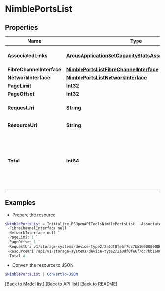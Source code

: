# NimblePortsList
## Properties

Name | Type | Description | Notes
------------ | ------------- | ------------- | -------------
**AssociatedLinks** | [**ArcusApplicationSetCapacityStatsAssociatedLinksInner[]**](ArcusApplicationSetCapacityStatsAssociatedLinksInner.md) | Associated Links Details | [optional] 
**FibreChannelInterface** | [**NimblePortsListFibreChannelInterface**](NimblePortsListFibreChannelInterface.md) |  | [optional] 
**NetworkInterface** | [**NimblePortsListNetworkInterface**](NimblePortsListNetworkInterface.md) |  | [optional] 
**PageLimit** | **Int32** | page limit | [optional] 
**PageOffset** | **Int32** | page offset | [optional] 
**RequestUri** | **String** | requestUri for storage port objects | [optional] 
**ResourceUri** | **String** | Link to the object URI | [optional] 
**Total** | **Int64** | Total number of fibre channel interface and network interface ports. | [optional] 

## Examples

- Prepare the resource
```powershell
$NimblePortsList = Initialize-PSOpenAPIToolsNimblePortsList  -AssociatedLinks [{&quot;resourceUri&quot;:&quot;/api/v1/storage-systems/device-type2/2a0df0fe6f7dc7bb16000000000000000000004817&quot;,&quot;type&quot;:&quot;storage-systems&quot;}] `
 -FibreChannelInterface null `
 -NetworkInterface null `
 -PageLimit 1 `
 -PageOffset 1 `
 -RequestUri v1/storage-systems/device-type2/2a0df0fe6f7dc7bb16000000000000000000004817/ports `
 -ResourceUri /api/v1/storage-systems/device-type2/2a0df0fe6f7dc7bb16000000000000000000004817 `
 -Total 4
```

- Convert the resource to JSON
```powershell
$NimblePortsList | ConvertTo-JSON
```

[[Back to Model list]](../README.md#documentation-for-models) [[Back to API list]](../README.md#documentation-for-api-endpoints) [[Back to README]](../README.md)


